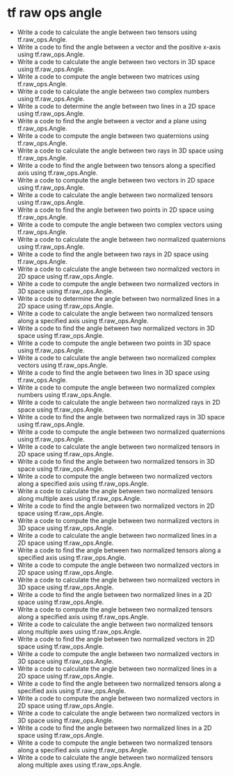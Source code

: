 # tf raw ops angle

- Write a code to calculate the angle between two tensors using tf.raw_ops.Angle.
- Write a code to find the angle between a vector and the positive x-axis using tf.raw_ops.Angle.
- Write a code to calculate the angle between two vectors in 3D space using tf.raw_ops.Angle.
- Write a code to compute the angle between two matrices using tf.raw_ops.Angle.
- Write a code to calculate the angle between two complex numbers using tf.raw_ops.Angle.
- Write a code to determine the angle between two lines in a 2D space using tf.raw_ops.Angle.
- Write a code to find the angle between a vector and a plane using tf.raw_ops.Angle.
- Write a code to compute the angle between two quaternions using tf.raw_ops.Angle.
- Write a code to calculate the angle between two rays in 3D space using tf.raw_ops.Angle.
- Write a code to find the angle between two tensors along a specified axis using tf.raw_ops.Angle.
- Write a code to compute the angle between two vectors in 2D space using tf.raw_ops.Angle.
- Write a code to calculate the angle between two normalized tensors using tf.raw_ops.Angle.
- Write a code to find the angle between two points in 2D space using tf.raw_ops.Angle.
- Write a code to compute the angle between two complex vectors using tf.raw_ops.Angle.
- Write a code to calculate the angle between two normalized quaternions using tf.raw_ops.Angle.
- Write a code to find the angle between two rays in 2D space using tf.raw_ops.Angle.
- Write a code to calculate the angle between two normalized vectors in 2D space using tf.raw_ops.Angle.
- Write a code to compute the angle between two normalized vectors in 3D space using tf.raw_ops.Angle.
- Write a code to determine the angle between two normalized lines in a 2D space using tf.raw_ops.Angle.
- Write a code to calculate the angle between two normalized tensors along a specified axis using tf.raw_ops.Angle.
- Write a code to find the angle between two normalized vectors in 3D space using tf.raw_ops.Angle.
- Write a code to compute the angle between two points in 3D space using tf.raw_ops.Angle.
- Write a code to calculate the angle between two normalized complex vectors using tf.raw_ops.Angle.
- Write a code to find the angle between two lines in 3D space using tf.raw_ops.Angle.
- Write a code to compute the angle between two normalized complex numbers using tf.raw_ops.Angle.
- Write a code to calculate the angle between two normalized rays in 2D space using tf.raw_ops.Angle.
- Write a code to find the angle between two normalized rays in 3D space using tf.raw_ops.Angle.
- Write a code to compute the angle between two normalized quaternions using tf.raw_ops.Angle.
- Write a code to calculate the angle between two normalized tensors in 2D space using tf.raw_ops.Angle.
- Write a code to find the angle between two normalized tensors in 3D space using tf.raw_ops.Angle.
- Write a code to compute the angle between two normalized vectors along a specified axis using tf.raw_ops.Angle.
- Write a code to calculate the angle between two normalized tensors along multiple axes using tf.raw_ops.Angle.
- Write a code to find the angle between two normalized vectors in 2D space using tf.raw_ops.Angle.
- Write a code to compute the angle between two normalized vectors in 3D space using tf.raw_ops.Angle.
- Write a code to calculate the angle between two normalized lines in a 2D space using tf.raw_ops.Angle.
- Write a code to find the angle between two normalized tensors along a specified axis using tf.raw_ops.Angle.
- Write a code to compute the angle between two normalized vectors in 2D space using tf.raw_ops.Angle.
- Write a code to calculate the angle between two normalized vectors in 3D space using tf.raw_ops.Angle.
- Write a code to find the angle between two normalized lines in a 2D space using tf.raw_ops.Angle.
- Write a code to compute the angle between two normalized tensors along a specified axis using tf.raw_ops.Angle.
- Write a code to calculate the angle between two normalized tensors along multiple axes using tf.raw_ops.Angle.
- Write a code to find the angle between two normalized vectors in 2D space using tf.raw_ops.Angle.
- Write a code to compute the angle between two normalized vectors in 3D space using tf.raw_ops.Angle.
- Write a code to calculate the angle between two normalized lines in a 2D space using tf.raw_ops.Angle.
- Write a code to find the angle between two normalized tensors along a specified axis using tf.raw_ops.Angle.
- Write a code to compute the angle between two normalized vectors in 2D space using tf.raw_ops.Angle.
- Write a code to calculate the angle between two normalized vectors in 3D space using tf.raw_ops.Angle.
- Write a code to find the angle between two normalized lines in a 2D space using tf.raw_ops.Angle.
- Write a code to compute the angle between two normalized tensors along a specified axis using tf.raw_ops.Angle.
- Write a code to calculate the angle between two normalized tensors along multiple axes using tf.raw_ops.Angle.